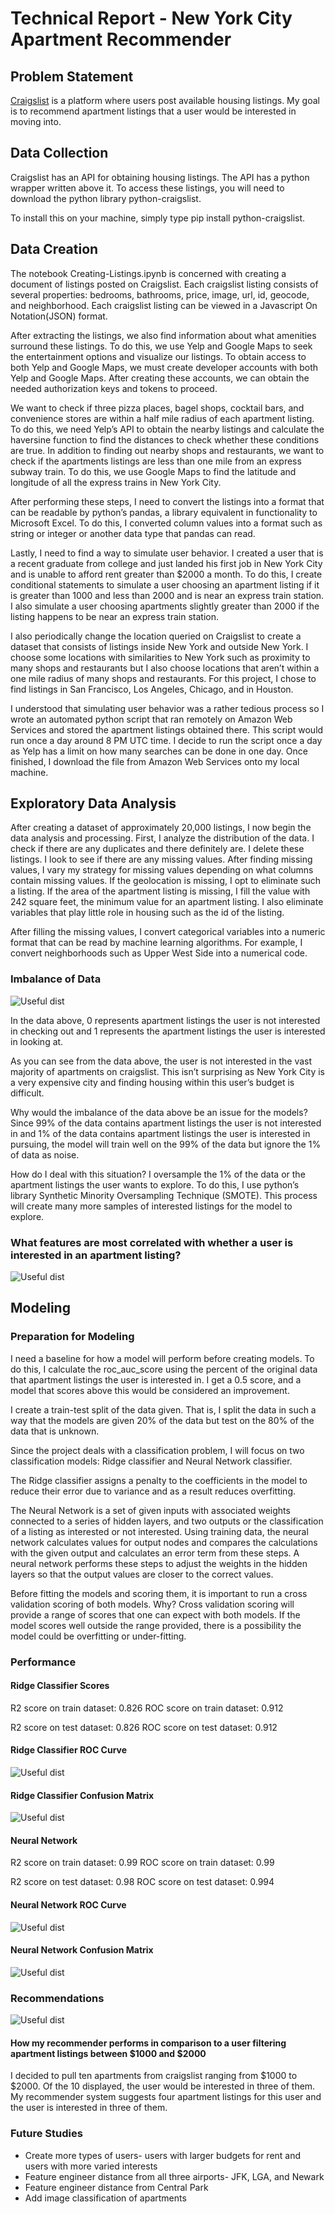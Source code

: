 # Technical Report - New York City Apartment Recommender

## Problem Statement

[Craigslist](https://newyork.craigslist.org/search/aap) is a platform where users post
available housing listings. My goal is to recommend apartment listings that a user
would be interested in moving into.

## Data Collection

Craigslist has an API for obtaining housing listings. The API has a python wrapper written above it. To access these listings, you will need to download the python library python-craigslist.

To install this on your machine, simply type pip install python-craigslist.

## Data Creation

The notebook Creating-Listings.ipynb is concerned with creating a document of listings posted on Craigslist. Each craigslist listing consists of several properties: bedrooms, bathrooms, price, image, url, id, geocode, and neighborhood. Each craigslist listing can be viewed in a Javascript On Notation(JSON) format.

After extracting the listings, we also find information about what amenities surround these listings. To do this, we use Yelp and Google Maps to seek the entertainment options and visualize our listings. To obtain access to both Yelp and Google Maps, we must create developer accounts with both Yelp and Google Maps. After creating these accounts, we can obtain the needed authorization keys and tokens to proceed.

We want to check if three pizza places, bagel shops, cocktail bars, and convenience stores are within a half mile radius of each apartment listing. To do this, we need Yelp’s API to obtain the nearby listings and calculate the haversine function to find the distances to check whether these conditions are true. In addition to finding out nearby shops and restaurants, we want to check if the apartments listings are less than one mile from an express subway train. To do this, we use Google Maps to find the latitude and longitude of all the express trains in New York City.

After performing these steps, I need to convert the listings into a format that can be readable by python’s pandas, a library equivalent in functionality to Microsoft Excel. To do this, I converted column values into a format such as string or integer or another data type that pandas can read.

Lastly, I need to find a way to simulate user behavior. I created a user that is a recent graduate from college and just landed his first job in New York City and is unable to afford rent greater than $2000 a month. To do this, I create conditional statements to simulate a user choosing an apartment listing if it is greater than 1000 and less than 2000 and is near an express train station. I also simulate a user choosing apartments slightly greater than 2000 if the listing happens to be near an express train station.

I also periodically change the location queried on Craigslist to create a dataset that consists of listings inside New York and outside New York. I choose some locations with similarities to New York such as proximity to many shops and restaurants but I also choose locations that aren’t within a one mile radius of many shops and restaurants. For this project, I chose to find listings in San Francisco, Los Angeles, Chicago, and in Houston.

I understood that simulating user behavior was a rather tedious process so I wrote an automated python script that ran remotely on Amazon Web Services and stored the apartment listings obtained there. This script would run once a day around 8 PM UTC time. I decide to run the script once a day as Yelp has a limit on how many searches can be done in one day. Once finished, I download the file from Amazon Web Services onto my local machine.

## Exploratory Data Analysis

After creating a dataset of approximately 20,000 listings, I now begin the data analysis and processing. First, I analyze the distribution of the data. I check if there are any duplicates and there definitely are. I delete these listings. I look to see if there are any missing values. After finding missing values, I vary my strategy for missing values depending on what columns contain missing values. If the geolocation is missing, I opt to eliminate such a listing. If the area of the apartment listing is missing, I fill the value with 242 square feet, the minimum value for an apartment listing. I also eliminate variables that play little role in housing such as the id of the listing.

After filling the missing values, I convert categorical variables into a numeric format that can be read by machine learning algorithms. For example, I convert neighborhoods such as Upper West Side into a numerical code.

### Imbalance of Data

![Useful dist](https://github.com/vijayswamy89/Housing_Recommender/blob/master/images/unbalanced-data.png)

In the data above, 0 represents apartment listings the user is not interested in checking out and 1 represents the apartment listings the user is interested in looking at.

As you can see from the data above, the user is not interested in the vast majority of apartments on craigslist. This isn’t surprising as New York City is a very expensive city and finding housing within this user’s budget is difficult.



Why would the imbalance of the data above be an issue for the models? Since 99% of the data contains apartment listings the user is not interested in and 1% of the data contains apartment listings the user is interested in pursuing, the model will train well on the 99% of the data but ignore the 1% of data as noise.

How do I deal with this situation? I oversample the 1% of the data or the apartment listings the user wants to explore. To do this, I use python’s library Synthetic Minority Oversampling Technique (SMOTE). This process will create many more samples of interested listings for the model to explore.


### What features are most correlated with whether a user is interested in an apartment listing?

![Useful dist](https://github.com/vijayswamy89/Housing_Recommender/blob/master/images/top-correlated-features.png)

## Modeling

### Preparation for Modeling

I need a baseline for how a model will perform before creating models. To do this, I calculate the roc_auc_score using the percent of the original data that apartment listings the user is interested in. I get a 0.5 score, and a model that scores above this would be considered an improvement.

I create a train-test split of the data given. That is, I split the data in such a way that the models are given 20% of the data but test on the 80% of the data that is unknown.

Since the project deals with a classification problem, I will focus on two classification models: Ridge classifier and Neural Network classifier.

The Ridge classifier assigns a penalty to the coefficients in the model to reduce their error due to variance and as a result reduces overfitting.

The Neural Network is a set of given inputs with associated weights connected to a series of hidden layers, and two outputs or the classification of a listing as interested or not interested. Using training data, the neural network calculates values for output nodes and compares the calculations with the given output and calculates an error term from these steps. A neural network performs these steps to adjust the weights in the hidden layers so that the output values are closer to the correct values.

Before fitting the models and scoring them, it is important to run a cross validation scoring of both models. Why? Cross validation scoring will provide a range of scores that one can expect with both models. If the model scores well outside the range provided, there is a possibility the model could be overfitting or under-fitting.

### Performance

#### Ridge Classifier Scores

R2 score on train dataset:  0.826
ROC score on train dataset:  0.912

R2 score on test dataset:  0.826
ROC score on test dataset:  0.912

#### Ridge Classifier ROC Curve

![Useful dist](https://github.com/vijayswamy89/Housing_Recommender/blob/master/images/ridge-classifier-roc.png)

#### Ridge Classifier Confusion Matrix

![Useful dist](https://github.com/vijayswamy89/Housing_Recommender/blob/master/images/ridge-classifier-confusion-matrix.png)


#### Neural Network

R2 score on train dataset:  0.99
ROC score on train dataset:  0.99

R2 score on test dataset:  0.98
ROC score on test dataset:  0.994

#### Neural Network ROC Curve

![Useful dist](https://github.com/vijayswamy89/Housing_Recommender/blob/master/images/neural-network-roc-curve.png)

#### Neural Network Confusion Matrix

![Useful dist](https://github.com/vijayswamy89/Housing_Recommender/blob/master/images/neural-network-classifier-matrix.png)

### Recommendations

![Useful dist](https://github.com/vijayswamy89/Housing_Recommender/blob/master/images/apartment-listings.png)

#### How my recommender performs in comparison to a user filtering apartment listings between $1000 and $2000

I decided to pull ten apartments from craigslist ranging from $1000 to $2000. Of the 10 displayed, the user would be interested in three of them.
My recommender system suggests four apartment listings for this user and the user is interested in three of them.

### Future Studies

- Create more types of users- users with larger budgets for rent and users with more varied interests
- Feature engineer distance from all three airports- JFK, LGA, and Newark
- Feature engineer distance from Central Park
- Add image classification of apartments
